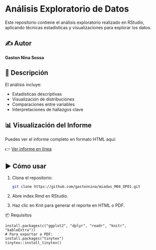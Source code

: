 # Análisis Exploratorio de Datos

Este repositorio contiene el análisis exploratorio realizado en RStudio, aplicando técnicas estadísticas y visualizaciones para explorar los datos.

## ✍️ Autor

**Gaston Nina Sossa**

## 📄 Descripción

El análisis incluye:

- Estadísticas descriptivas
- Visualización de distribuciones
- Comparaciones entre variables
- Interpretaciones de hallazgos clave


## 📊 Visualización del Informe

Puedes ver el informe completo en formato HTML aquí:

👉 [Ver informe en línea](https://gastonnina.github.io/miadas_M04_OP01/)


## ▶️ Cómo usar

1. Clona el repositorio:
   ```bash
   git clone https://github.com/gastonnina/miadas_M04_OP01.git
2. Abre index.Rmd en RStudio.

3. Haz clic en Knit para generar el reporte en HTML o PDF.

📦 Requisitos
````
install.packages(c("ggplot2", "dplyr", "readr", "knitr", "kableExtra"))
# Para exportar a PDF:
install.packages("tinytex")
tinytex::install_tinytex()
`````

